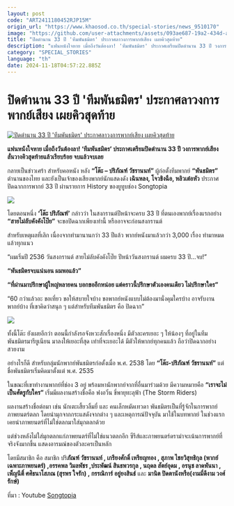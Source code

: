 ```yaml
---
layout: post
code: "ART2411180452RJP15M"
origin_url: "https://www.khaosod.co.th/special-stories/news_9510170"
image: "https://github.com/user-attachments/assets/093ae687-19a2-434d-a210-1bb900652f39"
title: "ปิดตำนาน 33 ปี 'ทีมพันธมิตร' ประกาศลาวงการพากย์เสียง เผยคิวสุดท้าย"
description: "แฟนหนังใจหาย เมื่อถึงวันต้องลา! 'ทีมพันธมิตร' ประกาศเตรียมปิดตำนาน 33 ปี วงการพากย์เสียง ลั่นวางคิวสุดท้ายแล้วเรียบร้อย จบแล้วจบเลย"
category: "SPECIAL_STORIES"
language: "th"
date: 2024-11-18T04:57:22.885Z
---
```


# ปิดตำนาน 33 ปี 'ทีมพันธมิตร' ประกาศลาวงการพากย์เสียง เผยคิวสุดท้าย

[![ปิดตำนาน 33 ปี 'ทีมพันธมิตร' ประกาศลาวงการพากย์เสียง เผยคิวสุดท้าย](https://www.khaosod.co.th/wpapp/uploads/2024/11/sound1811673.jpg "ปิดตำนาน 33 ปี 'ทีมพันธมิตร' ประกาศลาวงการพากย์เสียง เผยคิวสุดท้าย")](https://www.khaosod.co.th/wpapp/uploads/2024/11/sound1811673.jpg)

**แฟนหนังใจหาย เมื่อถึงวันต้องลา! ‘ทีมพันธมิตร’ ประกาศเตรียมปิดตำนาน 33 ปี วงการพากย์เสียง ลั่นวางคิวสุดท้ายแล้วเรียบร้อย จบแล้วจบเลย**

กลายเป็นข่าวเศร้า สำหรับคอหนัง หลัง **“โต๊ะ – ปริภัณฑ์ วัชรานนท์”** ผู้ก่อตั้งทีมพากย์ **“พันธมิตร”** ตำนานของไทย และยังเป็นเจ้าของเสียงพากย์นักแสดงดัง **เฉินหลง, โจวชิงฉือ, หลิวเต๋อหัว** ประกาศปิดฉากการพากย์ 33 ปี ผ่านรายการ History ของยูทูบช่อง Songtopia

[![](https://www.khaosod.co.th/wpapp/uploads/2024/11/sound181167.jpg)](https://www.khaosod.co.th/wpapp/uploads/2024/11/sound181167.jpg)

โดยตอนหนึ่ง **‘โต๊ะ ปริภัณฑ์’** กล่าวว่า ในสงกรานต์ปีหน้าจะครบ 33 ปี ที่ตนเองพากย์เรื่องแรกอย่าง **“สายไม่ลับคังคังโป๊ย”** จะขอปิดฉากเพียงเท่านี้ หรืออาจจะก่อนสงกรานต์

สำหรับเหตุผลที่เลิก เนื่องจากทำมานานกว่า 33 ปีแล้ว พากย์หนังมาแล้วกว่า 3,000 เรื่อง ทำมาหมดแล้วทุกแนว

“ผมเริ่มปี 2536 วันสงกรานต์ สายไม่ลับคังคังโป๊ย ปีหน้าวันสงกรานต์ ผมครบ 33 ปี…จบ!”

**“พันธมิตรจบแน่นอน ผมพอแล้ว”**

**“ที่ผ่านมาปรึกษาผู้ใหญ่หลายคน บอกขออีกหน่อย แต่คราวนี้ปรึกษาตัวเองคนเดียว ไม่ปรึกษาใคร”**

“60 กว่าแล้วอะ ขอเที่ยว ขอให้สบายใจบ้าง ขอพากย์หนังแบบไม่ต้องมานั่งคุมใครบ้าง อาจรับงานพากย์บ้าง ที่เขาคิดว่าสนุก ๆ แต่สำหรับทีมพันธมิตร คือ ปิดฉาก”

[![](https://www.khaosod.co.th/wpapp/uploads/2024/11/sound181167-4.jpg)](https://www.khaosod.co.th/wpapp/uploads/2024/11/sound181167-4.jpg)

ทั้งนี้โต๊ะ ยังเผยอีกว่า ตอนนี้กำลังรอจังหวะสักเรื่องหนึ่ง มีตัวละครเยอะ ๆ ให้น้องๆ ที่อยู่ในทีมพันธมิตรมารียูเนียน มาลงให้เยอะที่สุด เท่าที่จะเยอะได้ มีตัวให้พากย์ทุกคนแล้ว ถือว่าปิดฉากอย่างสวยงาม

อย่างไรก็ดี สำหรับกลุ่มนักพากย์พันธมิตรก่อตั้งเมื่อ พ.ศ. 2538 โดย **“โต๊ะ-ปริภัณฑ์ วัชรานนท์”** แต่ชื่อพันธมิตรเริ่มคิดมาตั้งแต่ พ.ศ. 2535

ในขณะที่เขาทำงานพากย์ที่ช่อง 3 อยู่ พร้อมหานักพากย์จากที่อื่นมาร่วมด้วย มีความหมายคือ **“เราจะไม่เป็นศัตรูกับใคร”** เริ่มมีผลงานสร้างชื่อคือ ฟงอวิ๋น ขี่พายุทะลุฟ้า (The Storm Riders)

ผลงานสร้างชื่อต่อมา เช่น นักเตะเสี้ยวลิ้มยี่ และ คนเล็กหมัดเทวดา พันธมิตรเป็นที่รู้จักในการพากย์ภาพยนตร์ตลก โดยนำมุกจากกระแสดังจากต่าง ๆ และเหตุการณ์ปัจจุบัน มาใช้ในบทพากย์ ในช่วงแรกเคยนำภาพยนตร์ที่ไม่ใช่ตลกมาใส่มุกตลกด้วย

แต่ช่วงหลังไม่ใส่มุกตลกแก่ภาพยนตร์ที่ไม่ใช่แนวตลกอีก ซีรีส์และภาพยนตร์ดราม่าจะเน้นการพากย์ที่จริงจังมากขึ้น แสดงอารมณ์ของตัวละครเป็นหลัก

โดยมีสมาชิก คือ สมาชิก ปริ**ภัณฑ์ วัชรานนท์ , เกรียงศักดิ์ เหรียญทอง , สุภาพ ไชยวิสุทธิกุล (พากย์เฉพาะภาพยนตร์) ,อรรคพล วิมลพัชร ,ประพัฒน์ สินธพวรกุล , นฤดล สัตย์อุดม , อรนุช ลาดพันนา , เพ็ญนีติ์ ศศิธนาโสภณ (สุรพร ใจรัก) , กรรณิการ์ อยู่ยงสินธ์** และ **มานิต ปิดตานังหรือ(งามมี่ดีงาม วงศ์รักษ์)**



ที่มา : Youtube [Songtopia](https://www.youtube.com/watch?v=sd2DzAVVIKg)

